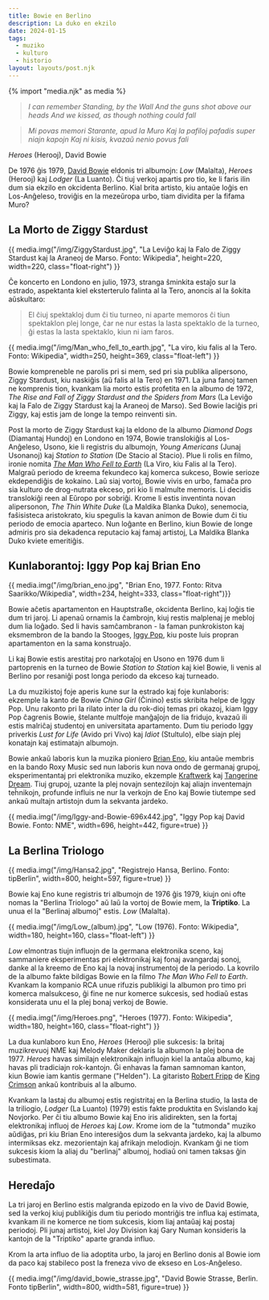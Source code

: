 ```yaml
---
title: Bowie en Berlino
description: La duko en ekzilo
date: 2024-01-15
tags:
  - muziko
  - kulturo
  - historio
layout: layouts/post.njk
---
```

{% import "media.njk" as media %}

> _I can remember
> Standing, by the Wall
> And the guns shot above our heads
> And we kissed, as though nothing could fall_

> _Mi povas memori
> Starante, apud la Muro
> Kaj la pafiloj pafadis super niajn kapojn
> Kaj ni kisis, kvazaŭ nenio povus fali_

_Heroes_ (Herooj), David Bowie

De 1976 ĝis 1979, [David Bowie](https://eo.wikipedia.org/wiki/David_Bowie) eldonis tri albumojn: _Low_ (Malalta), _Heroes_ (Herooj) kaj _Lodger_ (La Luanto). Ĉi tiuj verkoj apartis pro tio, ke li faris ilin dum sia ekzilo en okcidenta Berlino. Kial brita artisto, kiu antaŭe loĝis en Los-Anĝeleso, troviĝis en la mezeŭropa urbo, tiam dividita per la fifama Muro?


## La Morto de Ziggy Stardust

{{ media.img("/img/ZiggyStardust.jpg", "La Leviĝo kaj la Falo de Ziggy Stardust kaj la Araneoj de Marso. Fonto: Wikipedia", height=220, width=220, class="float-right") }}

Ĉe koncerto en Londono en julio, 1973, stranga ŝminkita estaĵo sur la estrado, aspektanta kiel eksterterulo falinta al la Tero, anoncis al la ŝokita aŭskultaro:

> El ĉiuj spektakloj dum ĉi tiu turneo, ni aparte memoros ĉi tiun spektaklon plej longe, ĉar ne nur estas la lasta spektaklo de la turneo, ĝi estas la lasta spektaklo, kiun ni iam faros.

{{ media.img("/img/Man_who_fell_to_earth.jpg", "La viro, kiu falis al la Tero. Fonto: Wikipedia", width=250, height=369, class="float-left") }}

Bowie kompreneble ne parolis pri si mem, sed pri sia publika alipersono, Ziggy Stardust, kiu naskiĝis (aŭ falis al la Tero) en 1971. La juna fanoj tamen ne komprenis tion, kvankam lia morto estis profetita en la albumo de 1972, _The Rise and Fall of Ziggy Stardust and the Spiders from Mars_ (La Leviĝo kaj la Falo de Ziggy Stardust kaj la Araneoj de Marso). Sed Bowie laciĝis pri Ziggy, kaj estis jam de longe la tempo reinventi sin.


Post la morto de Ziggy Stardust kaj la eldono de la albumo _Diamond Dogs_ (Diamantaj Hundoj) en Londono en 1974, Bowie translokiĝis al Los-Anĝeleso, Usono, kie li registris du albumojn, _Young Americans_ (Junaj Usonanoj) kaj _Station to Station_ (De Stacio al Stacio). Plue li rolis en filmo, ironie nomita _[The Man Who Fell to Earth](https://en.wikipedia.org/wiki/The_Man_Who_Fell_to_Earth)_ (La Viro, kiu Falis al la Tero). Malgraŭ periodo de kreema fekundeco kaj komerca sukceso, Bowie serioze ekdependiĝis de kokaino. Laŭ siaj vortoj, Bowie vivis en urbo, famaĉa pro sia kulturo de drog-nutrata ekceso, pri kio li malmulte memoris. Li decidis translokiĝi reen al Eŭropo por sobriĝi. Krome li estis inventinta novan alipersonon, _The Thin White Duke_ (La Maldika Blanka Duko), senemocia, faŝisisteca aristokrato, kiu spegulis la kavan animon de Bowie dum ĉi tiu periodo de emocia aparteco. Nun loĝante en Berlino, kiun Bowie de longe admiris pro sia dekadenca reputacio kaj famaj artistoj, La Maldika Blanka Duko kviete emeritiĝis.

## Kunlaborantoj: Iggy Pop kaj Brian Eno


{{ media.img("/img/brian_eno.jpg", "Brian Eno, 1977. Fonto: Ritva Saarikko/Wikipedia", width=234, height=333, class="float-right")}}

Bowie aĉetis apartamenton en Hauptstraße, okcidenta Berlino, kaj loĝis tie dum tri jaroj. Li apenaŭ ornamis la ĉambrojn, kiuj restis malplenaj je mebloj dum lia loĝado. Sed li havis samĉambranon - la faman punkrokiston kaj eksmembron de la bando la Stooges, [Iggy Pop](https://eo.wikipedia.org/wiki/Iggy_Pop), kiu poste luis propran apartamenton en la sama konstruaĵo.

Li kaj Bowie estis arestitaj pro narkotaĵoj en Usono en 1976 dum li partoprenis en la turneo de Bowie _Station to Station_ kaj kiel Bowie, li venis al Berlino por resaniĝi post longa periodo da ekceso kaj turneado.

La du muzikistoj foje aperis kune sur la estrado kaj foje kunlaboris: ekzemple la kanto de Bowie _China Girl_ (Ĉinino) estis skribita helpe de Iggy Pop. Unu rakonto pri la rilato inter la du rok-dioj temas pri okazoj, kiam Iggy Pop ĉagrenis Bowie, ŝtelante multfoje manĝaĵojn de lia fridujo, kvazaŭ ili estis malriĉaj studentoj en universitata apartamento. Dum tiu periodo Iggy priverkis _Lust for Life_ (Avido pri Vivo) kaj _Idiot_ (Stultulo), elbe siajn plej konatajn kaj estimatajn albumojn.

Bowie ankaŭ laboris kun la muzika pioniero [Brian Eno](https://eo.wikipedia.org/wiki/Brian_Eno), kiu antaŭe membris en la bando Roxy Music sed nun laboris kun nova ondo de germanaj grupoj, eksperimentantaj pri elektronika muziko, ekzemple [Kraftwerk](https://eo.wikipedia.org/wiki/Kraftwerk) kaj [Tangerine Dream](https://eo.wikipedia.org/wiki/Tangerine_Dream). Tiuj grupoj, uzante la plej novajn sentezilojn kaj aliajn inventemajn teĥnikojn, profunde influis ne nur la verkojn de Eno kaj Bowie tiutempe sed ankaŭ multajn artistojn dum la sekvanta jardeko.


{{ media.img("/img/Iggy-and-Bowie-696x442.jpg", "Iggy Pop kaj David Bowie. Fonto: NME", width=696, height=442, figure=true) }}

## La Berlina Triologo

{{ media.img("/img/Hansa2.jpg", "Registrejo Hansa, Berlino. Fonto: tipBerlin", width=800, height=597, figure=true) }}

Bowie kaj Eno kune registris tri albumojn de 1976 ĝis 1979, kiujn oni ofte nomas la "Berlina Triologo" aŭ laŭ la vortoj de Bowie mem, la **Triptiko**. La unua el la "Berlinaj albumoj" estis. _Low_ (Malalta).

{{ media.img("/img/Low_(album).jpg", "Low (1976). Fonto: Wikipedia", width=180, height=160, class="float-left") }}

_Low_ elmontras tiujn influojn de la germana elektronika sceno, kaj sammaniere eksperimentas pri elektronikaj kaj fonaj avangardaj sonoj, danke al la kreemo de Eno kaj la novaj instrumentoj de la periodo. La kovrilo de la albumo fakte bildigas Bowie en la filmo _The Man Who Fell to Earth_. Kvankam la kompanio RCA unue rifuzis publikigi la albumon pro timo pri komerca malsukceso, ĝi fine ne nur komerce sukcesis, sed hodiaŭ estas konsiderata unu el la plej bonaj verkoj de Bowie.

{{ media.img("/img/Heroes.png", "Heroes (1977). Fonto: Wikipedia", width=180, height=160, class="float-right") }}

La dua kunlaboro kun Eno, _Heroes_ (Herooj) plie sukcesis: la britaj muzikrevuoj NME kaj Melody Maker deklaris la albumon la plej bona de 1977. _Heroes_ havas similajn elektronikajn influojn kiel la antaŭa albumo, kaj havas pli tradiciajn rok-kantojn. Ĝi enhavas la faman samnoman kanton, kiun Bowie iam kantis germane ("Helden"). La gitaristo [Robert Fripp](https://en.wikipedia.org/wiki/Robert_Fripp) de [King Crimson](https://en.wikipedia.org/wiki/King_Crimson) ankaŭ kontribuis al la albumo.


Kvankam la lastaj du albumoj estis registritaj en la Berlina studio, la lasta de la triliogio, _Lodger_ (La Luanto) (1979) estis fakte produktita en Svislando kaj Novjorko. Per ĉi tiu albumo Bowie kaj Eno iris alidirekten, sen la fortaj elektronikaj influoj de _Heroes_ kaj _Low_. Krome iom de la "tutmonda" muziko aŭdiĝas, pri kiu Brian Eno interesiĝos dum la sekvanta jardeko, kaj la albumo intermiksas ekz. mezorientajn kaj afrikajn melodiojn. Kvankam ĝi ne tiom sukcesis kiom la aliaj du "berlinaj" albumoj, hodiaŭ oni tamen taksas ĝin subestimata.

## Heredaĵo

La tri jaroj en Berlino estis malgranda epizodo en la vivo de David Bowie, sed la verkoj kiuj publikiĝis dum tiu periodo montriĝis tre influa kaj estimata, kvankam ili ne komerce ne tiom sukcesis, kiom liaj antaŭaj kaj postaj periodoj. Pli junaj artistoj, kiel Joy Division kaj Gary Numan konsideris la kantojn de la "Triptiko" aparte granda influo.

Krom la arta influo de lia adoptita urbo, la jaroj en Berlino donis al Bowie iom da paco kaj stabileco post la freneza vivo de ekseso en Los-Anĝeleso.

{{ media.img("/img/david_bowie_strasse.jpg", "David Bowie Strasse, Berlin. Fonto tipBerlin", width=800, width=581, figure=true) }}




